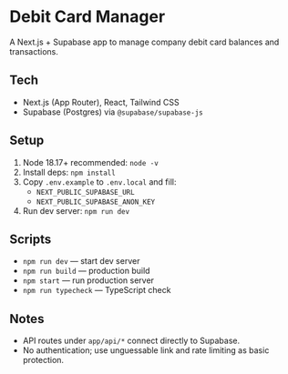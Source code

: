 # Debit Card Manager

A Next.js + Supabase app to manage company debit card balances and transactions.

## Tech
- Next.js (App Router), React, Tailwind CSS
- Supabase (Postgres) via `@supabase/supabase-js`

## Setup
1. Node 18.17+ recommended: `node -v`
2. Install deps: `npm install`
3. Copy `.env.example` to `.env.local` and fill:
   - `NEXT_PUBLIC_SUPABASE_URL`
   - `NEXT_PUBLIC_SUPABASE_ANON_KEY`
4. Run dev server: `npm run dev`

## Scripts
- `npm run dev` — start dev server
- `npm run build` — production build
- `npm start` — run production server
- `npm run typecheck` — TypeScript check

## Notes
- API routes under `app/api/*` connect directly to Supabase.
- No authentication; use unguessable link and rate limiting as basic protection.

